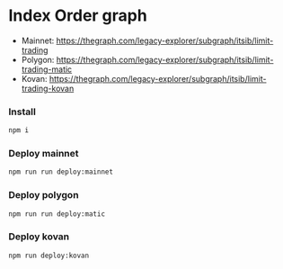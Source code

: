 # Index Order graph

- Mainnet: https://thegraph.com/legacy-explorer/subgraph/itsib/limit-trading
- Polygon: https://thegraph.com/legacy-explorer/subgraph/itsib/limit-trading-matic
- Kovan: https://thegraph.com/legacy-explorer/subgraph/itsib/limit-trading-kovan

### Install

```bash
npm i 
```

### Deploy mainnet

```bash
npm run run deploy:mainnet
```

### Deploy polygon

```bash
npm run run deploy:matic
```

### Deploy kovan

```bash
npm run deploy:kovan
```
